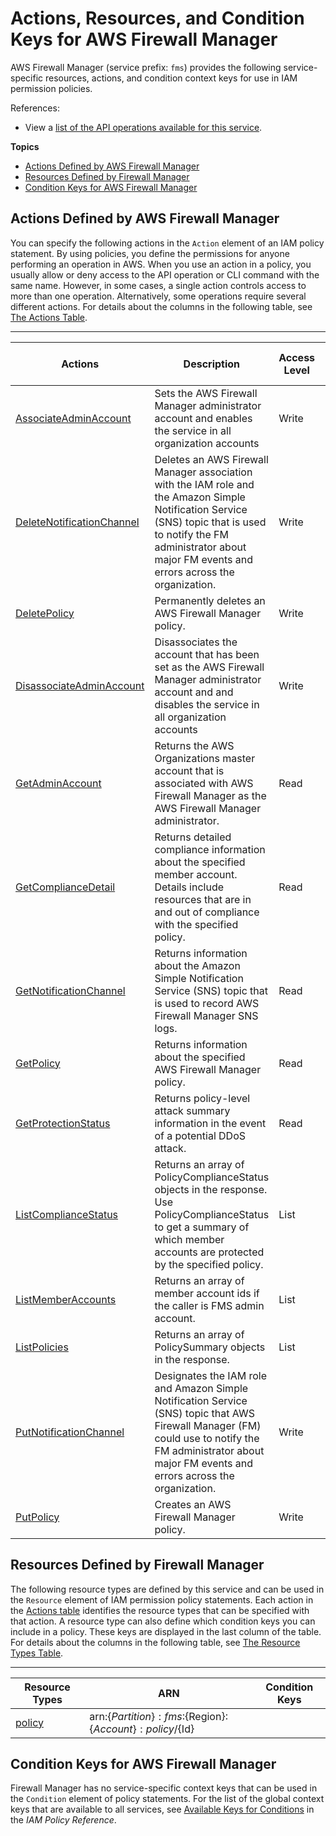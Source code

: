 # Actions, Resources, and Condition Keys for AWS Firewall Manager<a name="list_awsfirewallmanager"></a>

AWS Firewall Manager \(service prefix: `fms`\) provides the following service\-specific resources, actions, and condition context keys for use in IAM permission policies\.

References:
+ View a [list of the API operations available for this service](https://docs.aws.amazon.com/fms/2018-01-01/APIReference/)\.

**Topics**
+ [Actions Defined by AWS Firewall Manager](#awsfirewallmanager-actions-as-permissions)
+ [Resources Defined by Firewall Manager](#awsfirewallmanager-resources-for-iam-policies)
+ [Condition Keys for AWS Firewall Manager](#awsfirewallmanager-policy-keys)

## Actions Defined by AWS Firewall Manager<a name="awsfirewallmanager-actions-as-permissions"></a>

You can specify the following actions in the `Action` element of an IAM policy statement\. By using policies, you define the permissions for anyone performing an operation in AWS\. When you use an action in a policy, you usually allow or deny access to the API operation or CLI command with the same name\. However, in some cases, a single action controls access to more than one operation\. Alternatively, some operations require several different actions\. For details about the columns in the following table, see [The Actions Table](reference_policies_actions-resources-contextkeys.md#actions_table)\.


****  

| Actions | Description | Access Level | Resource Types \(\*required\) | Condition Keys | Dependent Actions | 
| --- | --- | --- | --- | --- | --- | 
|   [ AssociateAdminAccount ](https://docs.aws.amazon.com/fms/2018-01-01/APIReference/API_AssociateAdminAccount.html)  | Sets the AWS Firewall Manager administrator account and enables the service in all organization accounts | Write |  |  |  | 
|   [ DeleteNotificationChannel ](https://docs.aws.amazon.com/fms/2018-01-01/APIReference/API_DeleteNotificationChannel.html)  | Deletes an AWS Firewall Manager association with the IAM role and the Amazon Simple Notification Service \(SNS\) topic that is used to notify the FM administrator about major FM events and errors across the organization\. | Write |  |  |  | 
|   [ DeletePolicy ](https://docs.aws.amazon.com/fms/2018-01-01/APIReference/API_DeletePolicy.html)  | Permanently deletes an AWS Firewall Manager policy\. | Write |   [ policy\* ](#awsfirewallmanager-policy)   |  |  | 
|   [ DisassociateAdminAccount ](https://docs.aws.amazon.com/fms/2018-01-01/APIReference/API_DisassociateAdminAccount.html)  | Disassociates the account that has been set as the AWS Firewall Manager administrator account and and disables the service in all organization accounts | Write |  |  |  | 
|   [ GetAdminAccount ](https://docs.aws.amazon.com/fms/2018-01-01/APIReference/API_GetAdminAccount.html)  | Returns the AWS Organizations master account that is associated with AWS Firewall Manager as the AWS Firewall Manager administrator\. | Read |  |  |  | 
|   [ GetComplianceDetail ](https://docs.aws.amazon.com/fms/2018-01-01/APIReference/API_GetComplianceDetail.html)  | Returns detailed compliance information about the specified member account\. Details include resources that are in and out of compliance with the specified policy\. | Read |   [ policy\* ](#awsfirewallmanager-policy)   |  |  | 
|   [ GetNotificationChannel ](https://docs.aws.amazon.com/fms/2018-01-01/APIReference/API_GetNotificationChannel.html)  | Returns information about the Amazon Simple Notification Service \(SNS\) topic that is used to record AWS Firewall Manager SNS logs\. | Read |  |  |  | 
|   [ GetPolicy ](https://docs.aws.amazon.com/fms/2018-01-01/APIReference/API_GetPolicy.html)  | Returns information about the specified AWS Firewall Manager policy\. | Read |   [ policy\* ](#awsfirewallmanager-policy)   |  |  | 
|   [ GetProtectionStatus ](https://docs.aws.amazon.com/fms/2018-01-01/APIReference/API_GetProtectionStatus.html)  | Returns policy\-level attack summary information in the event of a potential DDoS attack\. | Read |   [ policy\* ](#awsfirewallmanager-policy)   |  |  | 
|   [ ListComplianceStatus ](https://docs.aws.amazon.com/fms/2018-01-01/APIReference/API_ListComplianceStatus.html)  | Returns an array of PolicyComplianceStatus objects in the response\. Use PolicyComplianceStatus to get a summary of which member accounts are protected by the specified policy\. | List |   [ policy\* ](#awsfirewallmanager-policy)   |  |  | 
|   [ ListMemberAccounts ](https://docs.aws.amazon.com/fms/2018-01-01/APIReference/API_ListMemberAccounts.html)  | Returns an array of member account ids if the caller is FMS admin account\. | List |  |  |  | 
|   [ ListPolicies ](https://docs.aws.amazon.com/fms/2018-01-01/APIReference/API_ListPolicies.html)  | Returns an array of PolicySummary objects in the response\. | List |  |  |  | 
|   [ PutNotificationChannel ](https://docs.aws.amazon.com/fms/2018-01-01/APIReference/API_PutNotificationChannel.html)  | Designates the IAM role and Amazon Simple Notification Service \(SNS\) topic that AWS Firewall Manager \(FM\) could use to notify the FM administrator about major FM events and errors across the organization\. | Write |  |  |  | 
|   [ PutPolicy ](https://docs.aws.amazon.com/fms/2018-01-01/APIReference/API_PutPolicy.html)  | Creates an AWS Firewall Manager policy\. | Write |   [ policy\* ](#awsfirewallmanager-policy)   |  |  | 

## Resources Defined by Firewall Manager<a name="awsfirewallmanager-resources-for-iam-policies"></a>

The following resource types are defined by this service and can be used in the `Resource` element of IAM permission policy statements\. Each action in the [Actions table](#awsfirewallmanager-actions-as-permissions) identifies the resource types that can be specified with that action\. A resource type can also define which condition keys you can include in a policy\. These keys are displayed in the last column of the table\. For details about the columns in the following table, see [The Resource Types Table](reference_policies_actions-resources-contextkeys.md#resources_table)\.


****  

| Resource Types | ARN | Condition Keys | 
| --- | --- | --- | 
|   [ policy ](https://docs.aws.amazon.com/fms/2018-01-01/APIReference/API_Policy.html)  |  arn:$\{Partition\}:fms:$\{Region\}:$\{Account\}:policy/$\{Id\}  |  | 

## Condition Keys for AWS Firewall Manager<a name="awsfirewallmanager-policy-keys"></a>

Firewall Manager has no service\-specific context keys that can be used in the `Condition` element of policy statements\. For the list of the global context keys that are available to all services, see [Available Keys for Conditions](reference_policies_condition-keys.html#AvailableKeys) in the *IAM Policy Reference*\.